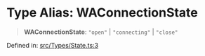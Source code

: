# Type Alias: WAConnectionState

> **WAConnectionState**: `"open"` \| `"connecting"` \| `"close"`

Defined in: [src/Types/State.ts:3](https://github.com/Fokusdotid/bail/blob/82f46c566476ac566bfd781dede14412fcdfb787/src/Types/State.ts#L3)
